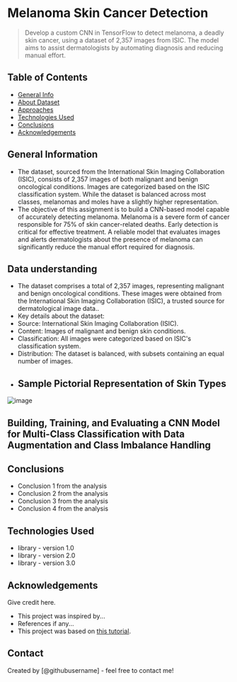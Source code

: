 # Melanoma Skin Cancer Detection
> Develop a custom CNN in TensorFlow to detect melanoma, a deadly skin cancer, using a dataset of 2,357 images from ISIC. The model aims to assist dermatologists by automating diagnosis and reducing manual effort.


## Table of Contents
* [General Info](#general-information)
* [About Dataset](#Data-understanding)
* [Approaches](#Building,-Training,-and-Evaluating-a-CNN-Model-for-Multi-Class-Classification-with-Data-Augmentation-and-Class-Imbalance-Handling)
* [Technologies Used](#technologies-used)
* [Conclusions](#conclusions)
* [Acknowledgements](#acknowledgements)

<!-- You can include any other section that is pertinent to your problem -->

## General Information
- The dataset, sourced from the International Skin Imaging Collaboration (ISIC), consists of 2,357 images of both malignant and benign oncological conditions. Images are categorized based on the ISIC classification system. While the dataset is balanced across most classes, melanomas and moles have a slightly higher representation.
- The objective of this assignment is to build a CNN-based model capable of accurately detecting melanoma. Melanoma is a severe form of cancer responsible for 75% of skin cancer-related deaths. Early detection is critical for effective treatment. A reliable model that evaluates images and alerts dermatologists about the presence of melanoma can significantly reduce the manual effort required for diagnosis.
<!-- You don't have to answer all the questions - just the ones relevant to your project. -->
## Data understanding
- The dataset comprises a total of 2,357 images, representing malignant and benign oncological conditions. These images were obtained from the International Skin Imaging Collaboration (ISIC), a trusted source for dermatological image data..
- Key details about the dataset:
-   Source: International Skin Imaging Collaboration (ISIC).
-   Content: Images of malignant and benign skin conditions.
-   Classification: All images were categorized based on ISIC's classification system.
-   Distribution: The dataset is balanced, with subsets containing an equal number of images.
-   ## Sample Pictorial Representation of Skin Types
  ![image](https://github.com/user-attachments/assets/704bbadf-198a-40a2-a3fe-098cb0afc2e2)
## Building, Training, and Evaluating a CNN Model for Multi-Class Classification with Data Augmentation and Class Imbalance Handling

## Conclusions
- Conclusion 1 from the analysis
- Conclusion 2 from the analysis
- Conclusion 3 from the analysis
- Conclusion 4 from the analysis

<!-- You don't have to answer all the questions - just the ones relevant to your project. -->


## Technologies Used
- library - version 1.0
- library - version 2.0
- library - version 3.0

<!-- As the libraries versions keep on changing, it is recommended to mention the version of library used in this project -->

## Acknowledgements
Give credit here.
- This project was inspired by...
- References if any...
- This project was based on [this tutorial](https://www.example.com).


## Contact
Created by [@githubusername] - feel free to contact me!


<!-- Optional -->
<!-- ## License -->
<!-- This project is open source and available under the [... License](). -->

<!-- You don't have to include all sections - just the one's relevant to your project -->

